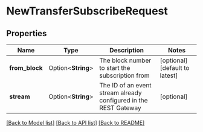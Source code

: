 # NewTransferSubscribeRequest

## Properties

Name | Type | Description | Notes
------------ | ------------- | ------------- | -------------
**from_block** | Option<**String**> | The block number to start the subscription from | [optional][default to latest]
**stream** | Option<**String**> | The ID of an event stream already configured in the REST Gateway | [optional]

[[Back to Model list]](../README.md#documentation-for-models) [[Back to API list]](../README.md#documentation-for-api-endpoints) [[Back to README]](../README.md)


